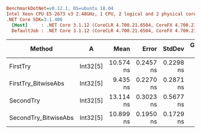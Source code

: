 ``` ini

BenchmarkDotNet=v0.12.1, OS=ubuntu 18.04
Intel Xeon CPU E5-2673 v3 2.40GHz, 1 CPU, 2 logical and 2 physical cores
.NET Core SDK=3.1.406
  [Host]     : .NET Core 3.1.12 (CoreCLR 4.700.21.6504, CoreFX 4.700.21.6905), X64 RyuJIT
  DefaultJob : .NET Core 3.1.12 (CoreCLR 4.700.21.6504, CoreFX 4.700.21.6905), X64 RyuJIT


```
|               Method |        A |      Mean |     Error |    StdDev | Gen 0 | Gen 1 | Gen 2 | Allocated |
|--------------------- |--------- |----------:|----------:|----------:|------:|------:|------:|----------:|
|             FirstTry | Int32[5] | 10.574 ns | 0.2457 ns | 0.2298 ns |     - |     - |     - |         - |
|  FirstTry_BitwiseAbs | Int32[5] |  9.435 ns | 0.2270 ns | 0.2871 ns |     - |     - |     - |         - |
|            SecondTry | Int32[5] | 13.114 ns | 0.3023 ns | 0.5677 ns |     - |     - |     - |         - |
| SecondTry_BitwiseAbs | Int32[5] | 10.899 ns | 0.1950 ns | 0.1729 ns |     - |     - |     - |         - |
